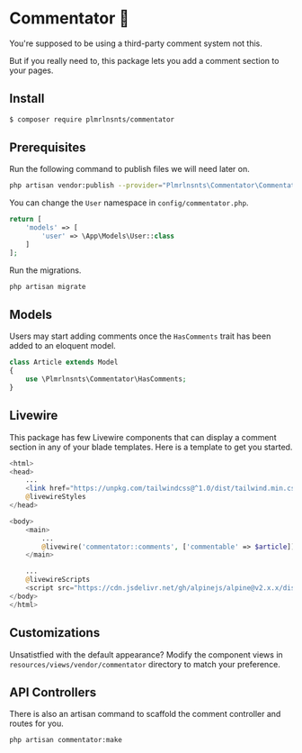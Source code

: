 # Commentator 🤭

You're supposed to be using a third-party comment system not this.

But if you really need to, this package lets you add a comment section to your pages.

## Install

``` bash
$ composer require plmrlnsnts/commentator
```

## Prerequisites

Run the following command to publish files we will need later on.

```bash
php artisan vendor:publish --provider="Plmrlnsnts\Commentator\CommentatorServiceProvider"
```

You can change the `User` namespace in `config/commentator.php`.

```php
return [
    'models' => [
        'user' => \App\Models\User::class
    ]
];
```

Run the migrations.

```bash
php artisan migrate
```

## Models

Users may start adding comments once the `HasComments` trait has been added to an eloquent model.

```php
class Article extends Model
{
    use \Plmrlnsnts\Commentator\HasComments;
}
```

## Livewire

This package has few Livewire components that can display a comment section in any of your blade templates. Here is a template to get you started.

```php
<html>
<head>
    ...
    <link href="https://unpkg.com/tailwindcss@^1.0/dist/tailwind.min.css" rel="stylesheet">
    @livewireStyles
</head>

<body>
    <main>
        ...
        @livewire('commentator::comments', ['commentable' => $article])
    </main>

    ...
    @livewireScripts
    <script src="https://cdn.jsdelivr.net/gh/alpinejs/alpine@v2.x.x/dist/alpine-ie11.js" defer></script>
</body>
</html>
```

## Customizations

Unsatistfied with the default appearance? Modify the component views in `resources/views/vendor/commentator` directory to match your preference.

## API Controllers

There is also an artisan command to scaffold the comment controller and routes for you.

```bash
php artisan commentator:make
```
